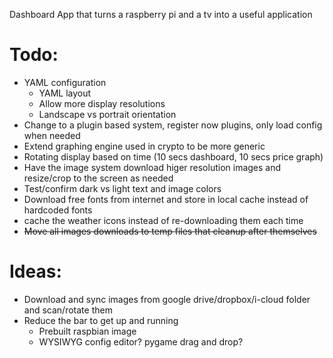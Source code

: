 Dashboard App that turns a raspberry pi and a tv into a useful application


# Todo:
 - YAML configuration 
     - YAML layout
     - Allow more display resolutions
     - Landscape vs portrait orientation
 - Change to a plugin based system, register now plugins, only load config when needed
 - Extend graphing engine used in crypto to be more generic
 - Rotating display based on time (10 secs dashboard, 10 secs price graph)
 - Have the image system download higer resolution images and resize/crop to the screen as needed
 - Test/confirm dark vs light text and image colors
 - Download free fonts from internet and store in local cache instead of hardcoded fonts
 - cache the weather icons instead of re-downloading them each time
 - ~~Move all images downloads to temp files that cleanup after themselves~~
 
 
# Ideas:
 - Download and sync images from google drive/dropbox/i-cloud folder and scan/rotate them  
 - Reduce the bar to get up and running
    - Prebuilt raspbian image
    - WYSIWYG config editor? pygame drag and drop?

 


  
  
